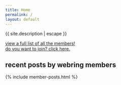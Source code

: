 ```yaml
---
title: Home
permalink: /
layout: default
---
```


{{ site.description | escape }}


<a href="members">view a full list of all the members!</a>
<br />
<a href="join">do you want to join? click here.</a>

## recent posts by webring members

{% include member-posts.html %}
